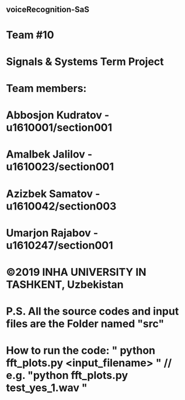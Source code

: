## voiceRecognition-SaS

# Team #10
# Signals & Systems Term Project
# Team members:
# Abbosjon Kudratov -u1610001/section001
# Amalbek Jalilov -u1610023/section001
# Azizbek Samatov -u1610042/section003
# Umarjon Rajabov -u1610247/section001

# ©2019 INHA UNIVERSITY IN TASHKENT, Uzbekistan
# P.S. All the source codes and input files are the Folder named "src"

# How to run the code: " python fft_plots.py <input_filename> " // e.g. "python fft_plots.py test_yes_1.wav "
